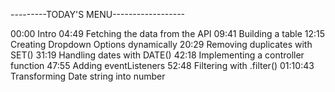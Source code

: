 ---------TODAY'S MENU------------------

00:00 Intro
04:49 Fetching the data from the API
09:41 Building a table
12:15 Creating Dropdown Options dynamically
20:29 Removing duplicates with SET()
31:19 Handling dates with DATE()
42:18 Implementing a controller function
47:55 Adding eventListeners
52:48 Filtering with .filter()
01:10:43 Transforming Date string into number
